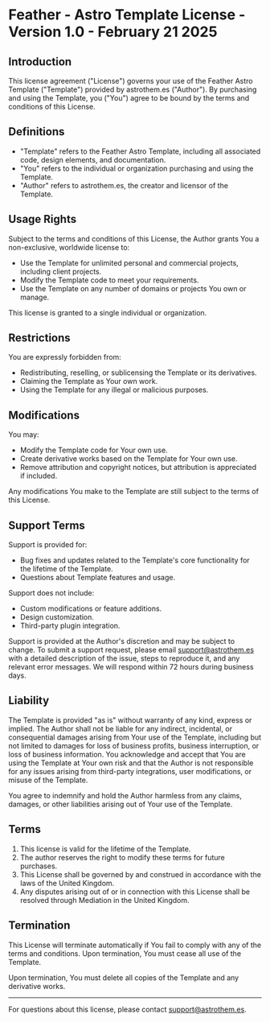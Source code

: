 # Feather - Astro Template License - Version 1.0 - February 21 2025

## Introduction

This license agreement ("License") governs your use of the Feather Astro Template ("Template") provided by astrothem.es ("Author"). By purchasing and using the Template, you ("You") agree to be bound by the terms and conditions of this License.

## Definitions

-   "Template" refers to the Feather Astro Template, including all associated code, design elements, and documentation.
-   "You" refers to the individual or organization purchasing and using the Template.
-   "Author" refers to astrothem.es, the creator and licensor of the Template.

## Usage Rights

Subject to the terms and conditions of this License, the Author grants You a non-exclusive, worldwide license to:

-   Use the Template for unlimited personal and commercial projects, including client projects.
-   Modify the Template code to meet your requirements.
-   Use the Template on any number of domains or projects You own or manage.

This license is granted to a single individual or organization.

## Restrictions

You are expressly forbidden from:

-   Redistributing, reselling, or sublicensing the Template or its derivatives.
-   Claiming the Template as Your own work.
-   Using the Template for any illegal or malicious purposes.

## Modifications

You may:

-   Modify the Template code for Your own use.
-   Create derivative works based on the Template for Your own use.
-   Remove attribution and copyright notices, but attribution is appreciated if included.

Any modifications You make to the Template are still subject to the terms of this License.

## Support Terms

Support is provided for:

-   Bug fixes and updates related to the Template's core functionality for the lifetime of the Template.
-   Questions about Template features and usage.

Support does not include:

-   Custom modifications or feature additions.
-   Design customization.
-   Third-party plugin integration.

Support is provided at the Author's discretion and may be subject to change. To submit a support request, please email support@astrothem.es with a detailed description of the issue, steps to reproduce it, and any relevant error messages. We will respond within 72 hours during business days.

## Liability

The Template is provided "as is" without warranty of any kind, express or implied. The Author shall not be liable for any indirect, incidental, or consequential damages arising from Your use of the Template, including but not limited to damages for loss of business profits, business interruption, or loss of business information. You acknowledge and accept that You are using the Template at Your own risk and that the Author is not responsible for any issues arising from third-party integrations, user modifications, or misuse of the Template.

You agree to indemnify and hold the Author harmless from any claims, damages, or other liabilities arising out of Your use of the Template.

## Terms

1.  This license is valid for the lifetime of the Template.
2.  The author reserves the right to modify these terms for future purchases.
3.  This License shall be governed by and construed in accordance with the laws of the United Kingdom.
4.  Any disputes arising out of or in connection with this License shall be resolved through Mediation in the United Kingdom.

## Termination

This License will terminate automatically if You fail to comply with any of the terms and conditions. Upon termination, You must cease all use of the Template.

Upon termination, You must delete all copies of the Template and any derivative works.

---

For questions about this license, please contact support@astrothem.es. 
